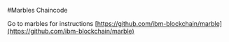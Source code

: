 #Marbles Chaincode

Go to marbles for instructions [https://github.com/ibm-blockchain/marble](https://github.com/ibm-blockchain/marble)
